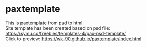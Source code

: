 # paxtemplate
This is paxtemplate from psd to html. <br>
Site template has been created based on psd file: https://symu.co/freebies/templates-4/pax-psd-template/  <br>
Click to preview: https://wk-90.github.io/paxtemplate/index.html

